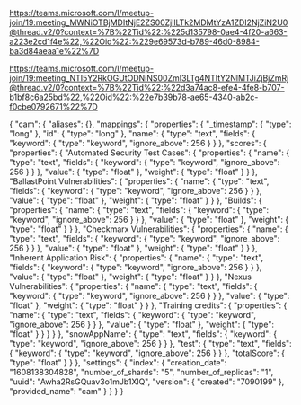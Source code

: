 https://teams.microsoft.com/l/meetup-join/19:meeting_MWNiOTBjMDItNjE2ZS00ZjllLTk2MDMtYzA1ZDI2NjZiN2U0@thread.v2/0?context=%7B%22Tid%22:%225d135798-0ae4-4f20-a663-a223e2cd1f4e%22,%22Oid%22:%229e69573d-b789-46d0-8984-ba3d84aeaa1e%22%7D


https://teams.microsoft.com/l/meetup-join/19:meeting_NTI5Y2RkOGUtODNiNS00ZmI3LTg4NTItY2NlMTJiZjBjZmRj@thread.v2/0?context=%7B%22Tid%22:%22d3a74ac8-efe4-4fe8-b707-b1bf8c6a25bd%22,%22Oid%22:%22e7b39b78-ae65-4340-ab2c-f0cbe0792671%22%7D


{
    "cam": {
        "aliases": {},
        "mappings": {
            "properties": {
                "_timestamp": {
                    "type": "long"
                },
                "id": {
                    "type": "long"
                },
                "name": {
                    "type": "text",
                    "fields": {
                        "keyword": {
                            "type": "keyword",
                            "ignore_above": 256
                        }
                    }
                },
                "scores": {
                    "properties": {
                        "Automated Security Test Cases": {
                            "properties": {
                                "name": {
                                    "type": "text",
                                    "fields": {
                                        "keyword": {
                                            "type": "keyword",
                                            "ignore_above": 256
                                        }
                                    }
                                },
                                "value": {
                                    "type": "float"
                                },
                                "weight": {
                                    "type": "float"
                                }
                            }
                        },
                        "BallastPoint Vulnerabilities": {
                            "properties": {
                                "name": {
                                    "type": "text",
                                    "fields": {
                                        "keyword": {
                                            "type": "keyword",
                                            "ignore_above": 256
                                        }
                                    }
                                },
                                "value": {
                                    "type": "float"
                                },
                                "weight": {
                                    "type": "float"
                                }
                            }
                        },
                        "Builds": {
                            "properties": {
                                "name": {
                                    "type": "text",
                                    "fields": {
                                        "keyword": {
                                            "type": "keyword",
                                            "ignore_above": 256
                                        }
                                    }
                                },
                                "value": {
                                    "type": "float"
                                },
                                "weight": {
                                    "type": "float"
                                }
                            }
                        },
                        "Checkmarx Vulnerabilities": {
                            "properties": {
                                "name": {
                                    "type": "text",
                                    "fields": {
                                        "keyword": {
                                            "type": "keyword",
                                            "ignore_above": 256
                                        }
                                    }
                                },
                                "value": {
                                    "type": "float"
                                },
                                "weight": {
                                    "type": "float"
                                }
                            }
                        },
                        "Inherent Application Risk": {
                            "properties": {
                                "name": {
                                    "type": "text",
                                    "fields": {
                                        "keyword": {
                                            "type": "keyword",
                                            "ignore_above": 256
                                        }
                                    }
                                },
                                "value": {
                                    "type": "float"
                                },
                                "weight": {
                                    "type": "float"
                                }
                            }
                        },
                        "Nexus Vulnerabilities": {
                            "properties": {
                                "name": {
                                    "type": "text",
                                    "fields": {
                                        "keyword": {
                                            "type": "keyword",
                                            "ignore_above": 256
                                        }
                                    }
                                },
                                "value": {
                                    "type": "float"
                                },
                                "weight": {
                                    "type": "float"
                                }
                            }
                        },
                        "Training credits": {
                            "properties": {
                                "name": {
                                    "type": "text",
                                    "fields": {
                                        "keyword": {
                                            "type": "keyword",
                                            "ignore_above": 256
                                        }
                                    }
                                },
                                "value": {
                                    "type": "float"
                                },
                                "weight": {
                                    "type": "float"
                                }
                            }
                        }
                    }
                },
                "snowAppName": {
                    "type": "text",
                    "fields": {
                        "keyword": {
                            "type": "keyword",
                            "ignore_above": 256
                        }
                    }
                },
                "test": {
                    "type": "text",
                    "fields": {
                        "keyword": {
                            "type": "keyword",
                            "ignore_above": 256
                        }
                    }
                },
                "totalScore": {
                    "type": "float"
                }
            }
        },
        "settings": {
            "index": {
                "creation_date": "1608138304828",
                "number_of_shards": "5",
                "number_of_replicas": "1",
                "uuid": "Awha2RsGQuav3o1mJb1XlQ",
                "version": {
                    "created": "7090199"
                },
                "provided_name": "cam"
            }
        }
    }
}
